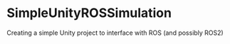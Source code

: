 # SimpleUnityROSSimulation
Creating a simple Unity project to interface with ROS (and possibly ROS2)
